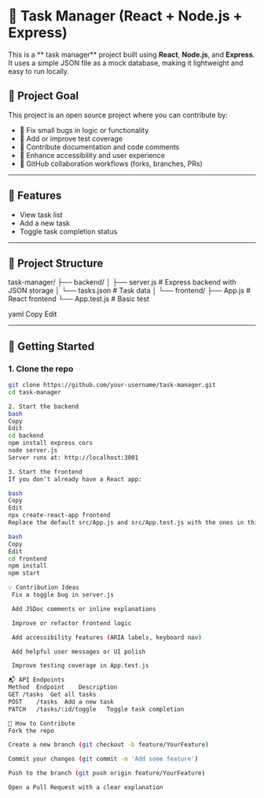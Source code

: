 # 📝 Task Manager (React + Node.js + Express)

This is a ** task manager** project built using **React**, **Node.js**, and **Express**. It uses a simple JSON file as a mock database, making it lightweight and easy to run locally.

## 🎯 Project Goal

This project is an open source project where you can contribute by:

- 🐛 Fix small bugs in logic or functionality
- 🧪 Add or improve test coverage
- 📝 Contribute documentation and code comments
- 🔧 Enhance accessibility and user experience
- 🚀 GitHub collaboration workflows (forks, branches, PRs)

---

## 🔧 Features

- View task list
- Add a new task
- Toggle task completion status

---

## 📂 Project Structure

task-manager/
├── backend/
│ ├── server.js # Express backend with JSON storage
│ └── tasks.json # Task data
│
└── frontend/
├── App.js # React frontend
└── App.test.js # Basic test

yaml
Copy
Edit

---

## 🚀 Getting Started

### 1. Clone the repo

```bash
git clone https://github.com/your-username/task-manager.git
cd task-manager

2. Start the backend
bash
Copy
Edit
cd backend
npm install express cors
node server.js
Server runs at: http://localhost:3001

3. Start the frontend
If you don’t already have a React app:

bash
Copy
Edit
npx create-react-app frontend
Replace the default src/App.js and src/App.test.js with the ones in this repo, then:

bash
Copy
Edit
cd frontend
npm install
npm start

💡 Contribution Ideas
 Fix a toggle bug in server.js

 Add JSDoc comments or inline explanations

 Improve or refactor frontend logic

 Add accessibility features (ARIA labels, keyboard nav)

 Add helpful user messages or UI polish

 Improve testing coverage in App.test.js

📬 API Endpoints
Method	Endpoint	Description
GET	/tasks	Get all tasks
POST	/tasks	Add a new task
PATCH	/tasks/:id/toggle	Toggle task completion

🤝 How to Contribute
Fork the repo

Create a new branch (git checkout -b feature/YourFeature)

Commit your changes (git commit -m 'Add some feature')

Push to the branch (git push origin feature/YourFeature)

Open a Pull Request with a clear explanation

